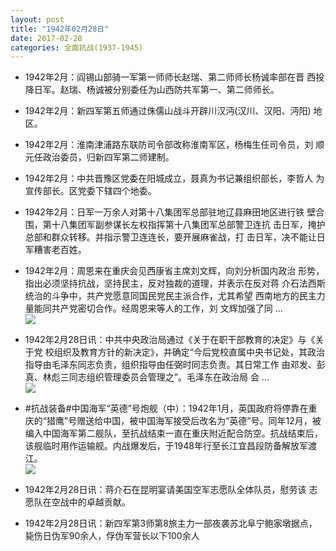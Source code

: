 ```yaml
---
layout: post
title: "1942年02月28日"
date: 2017-02-28
categories: 全面抗战(1937-1945)
---
```


<meta name="referrer" content="no-referrer" />

- 1942年2月：阎锡山部骑一军第一师师长赵瑞、第二师师长杨诚率部在晋 西投降日军。赵瑞、杨诚被分别委任为山西防共军第一、第二师师长。 

- 1942年2月：新四军第五师通过侏儒山战斗开辟川汉沔(汉川、汉阳、沔阳) 地区。 

- 1942年2月：淮南津浦路东联防司令部改称淮南军区，杨梅生任司令员，刘 顺元任政治委员，归新四军第二师建制。 

- 1942年2月：中共晋豫区党委在阳城成立，聂真为书记兼组织部长，李哲人 为宣传部长。区党委下辖四个地委。 

- 1942年2月：日军一万余人对第十八集团军总部驻地辽县麻田地区进行铁 壁合围，第十八集团军副参谋长左权指挥第十八集团军总部警卫连抗 击日军，掩护总部和群众转移。并指示警卫连连长，要开展麻雀战，打 击日军，决不能让日军糟害老百姓。 

- 1942年2月：周恩来在重庆会见西康省主席刘文辉，向刘分析国内政治 形势，指出必须坚持抗战，坚持民主，反对独裁的道理，并表示在反对蒋 介石法西斯统治的斗争中，共产党愿意同国民党民主派合作，尤其希望 西南地方的民主力量能同共产党密切合作。经周恩来等人的工作，刘 文辉加强了同 ... <br/><img src="https://ww3.sinaimg.cn/large/aca367d8jw1fd61sui6awj20c80ay3zy.jpg" />

- 1942年2月28日讯：中共中央政治局通过《关于在职干部教育的决定》与《关于党 校组织及教育方针的新决定》，并确定“今后党校直属中央书记处，其政治指导由毛泽东同志负责，组织指导由任弼时同志负责。其日常工作 由邓发、彭真、林彪三同志组织管理委员会管理之”。毛泽东在政治局 会 ... <br/><img src="https://ww2.sinaimg.cn/large/aca367d8jw1fd602cynw3j20c80jpwhn.jpg" />

- #抗战装备#中国海军“英德”号炮舰（中）：1942年1月，英国政府将停靠在重庆的“猎鹰”号赠送给中国，被中国海军接受后改名为“英德”号。同年12月，被编入中国海军第二舰队，至抗战结束一直在重庆附近配合防空。抗战结束后，该舰临时用作运输舰。内战爆发后，于1948年行至长江宜昌段防备解放军渡江。 <br/><img src="https://ww3.sinaimg.cn/large/aca367d8jw1fd5yc2o3ovj20dw0j6goy.jpg" />

- 1942年2月28日讯：蒋介石在昆明宴请美国空军志愿队全体队员，慰劳该 志愿队在空战中的卓越贡献。 

- 1942年2月28日讯：新四军第3师第8旅主力一部夜袭苏北阜宁鲍家墩据点，毙伤日伪军90余人，俘伪军营长以下100余人 

